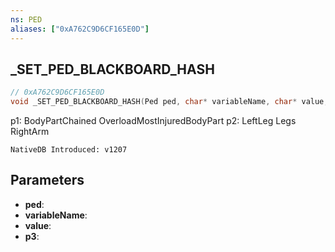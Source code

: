 ```yaml
---
ns: PED
aliases: ["0xA762C9D6CF165E0D"]
---
```

## _SET_PED_BLACKBOARD_HASH

```c
// 0xA762C9D6CF165E0D
void _SET_PED_BLACKBOARD_HASH(Ped ped, char* variableName, char* value, int p3);
```

p1:
BodyPartChained
OverloadMostInjuredBodyPart
p2:
LeftLeg
Legs
RightArm

```
NativeDB Introduced: v1207
```

## Parameters
* **ped**:
* **variableName**:
* **value**:
* **p3**:

